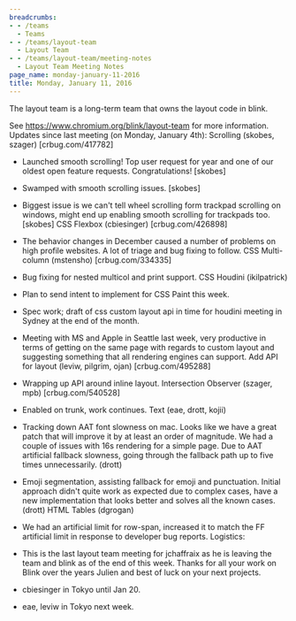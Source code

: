 ```yaml
---
breadcrumbs:
- - /teams
  - Teams
- - /teams/layout-team
  - Layout Team
- - /teams/layout-team/meeting-notes
  - Layout Team Meeting Notes
page_name: monday-january-11-2016
title: Monday, January 11, 2016
---
```


The layout team is a long-term team that owns the layout code in blink.

See https://www.chromium.org/blink/layout-team for more information.
Updates since last meeting (on Monday, January 4th):
Scrolling (skobes, szager) \[crbug.com/417782\]
- Launched smooth scrolling! Top user request for year and one of our
oldest open feature requests. Congratulations! \[skobes\]
- Swamped with smooth scrolling issues. \[skobes\]
- Biggest issue is we can't tell wheel scrolling form trackpad scrolling
on windows, might end up enabling smooth scrolling for trackpads
too. \[skobes\]
CSS Flexbox (cbiesinger) \[crbug.com/426898\]
- The behavior changes in December caused a number of problems on high
profile websites. A lot of triage and bug fixing to follow.
CSS Multi-column (mstensho) \[crbug.com/334335\]
- Bug fixing for nested multicol and print support.
CSS Houdini (ikilpatrick)
- Plan to send intent to implement for CSS Paint this week.
- Spec work; draft of css custom layout api in time for houdini meeting
in Sydney at the end of the month.
- Meeting with MS and Apple in Seattle last week, very productive in
terms of getting on the same page with regards to custom layout and
suggesting something that all rendering engines can support.
Add API for layout (leviw, pilgrim, ojan) \[crbug.com/495288\]
- Wrapping up API around inline layout.
Intersection Observer (szager, mpb) \[crbug.com/540528\]
- Enabled on trunk, work continues.
Text (eae, drott, kojii)
- Tracking down AAT font slowness on mac. Looks like we have a great
patch that will improve it by at least an order of magnitude. We had
a couple of issues with 16s rendering for a simple page. Due to AAT
artificial fallback slowness, going through the fallback path up to five
times unnecessarily. (drott)
- Emoji segmentation, assisting fallback for emoji and punctuation.
Initial approach didn't quite work as expected due to complex cases,
have a new implementation that looks better and solves all the
known cases. (drott)
HTML Tables (dgrogan)
- We had an artificial limit for row-span, increased it to match the FF
artificial limit in response to developer bug reports.
Logistics:
- This is the last layout team meeting for jchaffraix as he is leaving
the team and blink as of the end of this week. Thanks for all your
work on Blink over the years Julien and best of luck on your next
projects.
- cbiesinger in Tokyo until Jan 20.

- eae, leviw in Tokyo next week.